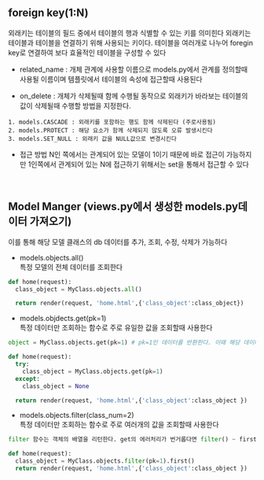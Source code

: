 ## foreign key(1:N)
외래키는 테이블의 필드 중에서 테이블의 행과 식별할 수 있는 키를 의미힌다
외래키는 테이블과 테이블을 연결하기 위해 사용되는 키이다. 테이블을 여러개로 나누어 foregin key로 연결하여 보다 효율적인 테이블을 구성할 수 있다     

- related_name : 개체 관계에 사용할 이름으로 models.py에서 관계를 정의할때 사용될 이름이며 템플릿에서 테이블의 속성에 접근할때 사용된다   

- on_delete : 개체가 삭제될때 함께 수행될 동작으로 외래키가 바라보는 테이블의 값이 삭제될때 수행할 방법을 지정한다.     
```
1. models.CASCADE : 외래키를 포함하는 행도 함께 삭제된다 (주로사용됨)
2. models.PROTECT : 해당 요소가 함께 삭제되지 않도록 오류 발생시킨다   
3. models.SET_NULL : 외래키 값을 NULL값으로 변경시킨다
```

- 접근 방법
N인 쪽에서는 관계되어 있는 모델이 1이기 때문에 바로 접근이 가능하지만 1인쪽에서 관계되어 있는 N에 접근하기 위해서는 set을 통해서 접근할 수 있다   

<br>

## Model Manger (views.py에서 생성한 models.py데이터 가져오기)   
이를 통해 해당 모델 클래스의 db 데이터를 추가, 조회, 수정, 삭제가 가능하다    

- models.objects.all()    
특정 모델의 전체 데이터를 조회한다    
```python
def home(request):
  class_object = MyClass.objects.all()

  return render(request, 'home.html',{'class_object':class_object})
```
- models.objdects.get(pk=1)   
특정 데이터만 조회하는 함수로 주로 유일한 값을 조회할때 사용한다    
```python
object = MyClass.objects.get(pk=1) # pk=1인 데이터를 반환한다. 이때 해당 데이터를 찾지 못하면 에러가 발생하기 때문에 에러처리를 해주어야 한다 

def home(request):
  try: 
    class_object = MyClass.objects.get(pk=1)
  except:
    class_object = None

  return render(request, 'home.html',{'class_object':class_object })
```
- models.objects.filter(class_num=2)     
특정 데이터만 조회하는 함수로 주로 여러개의 값을 조회할때 사용한다    
```python
filter 함수는 객체의 배열을 리턴한다. get의 에러처리가 번거롭다면 filter() ~ first()로 접근하는 방법도 존재한다

def home(request):
  class_object = MyClass.objects.filter(pk=1).first()
  return render(request, 'home.html',{'class_object':class_object })
```